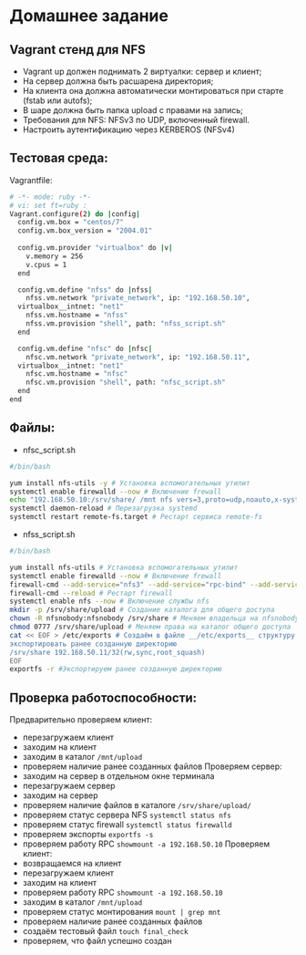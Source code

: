 # Домашнее задание

## Vagrant стенд для NFS

 - Vagrant up должен поднимать 2 виртуалки: сервер и клиент;
 - На сервер должна быть расшарена директория;
 - На клиента она должна автоматически монтироваться при старте (fstab или autofs);
 - В шаре должна быть папка upload с правами на запись;
 - Требования для NFS: NFSv3 по UDP, включенный firewall.
 - Настроить аутентификацию через KERBEROS (NFSv4)

## Тестовая среда:

Vagrantfile:
```bash
# -*- mode: ruby -*-
# vi: set ft=ruby :
Vagrant.configure(2) do |config|
  config.vm.box = "centos/7"
  config.vm.box_version = "2004.01"
  
  config.vm.provider "virtualbox" do |v|
    v.memory = 256
    v.cpus = 1
  end

  config.vm.define "nfss" do |nfss|
    nfss.vm.network "private_network", ip: "192.168.50.10",
  virtualbox__intnet: "net1"
    nfss.vm.hostname = "nfss"
    nfss.vm.provision "shell", path: "nfss_script.sh"
  end

  config.vm.define "nfsc" do |nfsc|
    nfsc.vm.network "private_network", ip: "192.168.50.11",
  virtualbox__intnet: "net1"
    nfsc.vm.hostname = "nfsc"
    nfsc.vm.provision "shell", path: "nfsc_script.sh"
  end
end
```
## Файлы:
 - nfsc_script.sh
```bash
#/bin/bash

yum install nfs-utils -y # Установка вспомогательных утилит
systemctl enable firewalld --now # Включение frewall
echo "192.168.50.10:/srv/share/ /mnt nfs vers=3,proto=udp,noauto,x-systemd.automount 0 0" >> /etc/fstab # Добавляем строку в fstab для автоматического монтирования шары
systemctl daemon-reload # Перезагрузка systemd
systemctl restart remote-fs.target # Рестарт сервиса remote-fs

```
 - nfss_script.sh
```bash
#/bin/bash 

yum install nfs-utils # Установка вспомогательных утилит
systemctl enable firewalld --now # Включение frewall
firewall-cmd --add-service="nfs3" --add-service="rpc-bind" --add-service="mountd" --permanent # Разрешаем в firewall доступ к сервисам NFS
firewall-cmd --reload # Рестарт firewall
systemctl enable nfs --now # Включение службы nfs
mkdir -p /srv/share/upload # Создание каталога для общего доступа
chown -R nfsnobody:nfsnobody /srv/share # Меняем владельца на nfsnobody
chmod 0777 /srv/share/upload # Меняем права на каталог общего доступа
cat << EOF > /etc/exports # Cоздаём в файле __/etc/exports__ структуру, которая позволит
экспортировать ранее созданную директорию
/srv/share 192.168.50.11/32(rw,sync,root_squash)
EOF
exportfs -r #Экспортируем ранее созданную директорию
```

## Проверка работоспособности:
Предварительно проверяем клиент:
- перезагружаем клиент
- заходим на клиент
- заходим в каталог `/mnt/upload`
- проверяем наличие ранее созданных файлов
Проверяем сервер:
- заходим на сервер в отдельном окне терминала
- перезагружаем сервер
- заходим на сервер
- проверяем наличие файлов в каталоге `/srv/share/upload/`
- проверяем статус сервера NFS `systemctl status nfs`
- проверяем статус firewall `systemctl status firewalld`
- проверяем экспорты `exportfs -s`
- проверяем работу RPC `showmount -a 192.168.50.10`
Проверяем клиент:
- возвращаемся на клиент
- перезагружаем клиент
- заходим на клиент
- проверяем работу RPC `showmount -a 192.168.50.10`
- заходим в каталог `/mnt/upload`
- проверяем статус монтирования `mount | grep mnt`
- проверяем наличие ранее созданных файлов
- создаём тестовый файл `touch final_check`
- проверяем, что файл успешно создан
